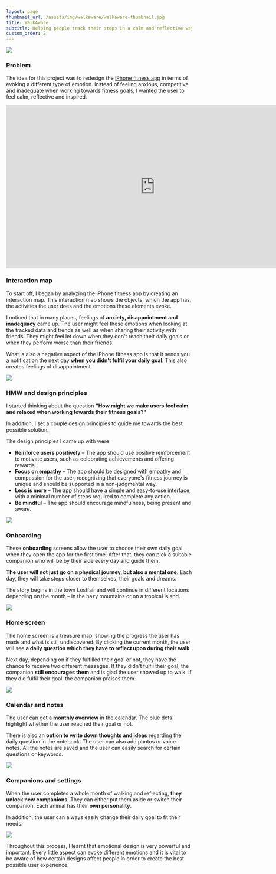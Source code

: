 ```yaml
---
layout: page
thumbnail_url: /assets/img/walkaware/walkaware-thumbnail.jpg
title: WalkAware
subtitle: Helping people track their steps in a calm and reflective way
custom_order: 2
---
```


![](/assets/img/walkaware/walkaware-thumbnail.jpg)

### Problem

The idea for this project was to redesign the [iPhone fitness app](https://apps.apple.com/us/app/fitness/id1208224953) in terms of evoking a different type of emotion. Instead of feeling anxious, competitive and inadequate when working towards fitness goals, I wanted the user to feel calm, reflective and inspired.

<iframe width="806" height="442" src="https://www.youtube.com/embed/nkuBEC3MJes" title="WalkAware" frameborder="0" allow="accelerometer; autoplay; clipboard-write; encrypted-media; gyroscope; picture-in-picture; web-share" allowfullscreen></iframe>

### Interaction map

To start off, I began by analyzing the iPhone fitness app by creating an interaction map. This interaction map shows the objects, which the app has, the activities the user does and the emotions these elements evoke.

I noticed that in many places, feelings of **anxiety, disappointment and inadequacy** came up. The user might feel these emotions when looking at the tracked data and trends as well as when sharing their activity with friends. They might feel let down when they don't reach their daily goals or when they perform worse than their friends.

What is also a negative aspect of the iPhone fitness app is that it sends you a notification the next day **when you didn't fulfil your daily goal**. This also creates feelings of disappointment.

![](/assets/img/walkaware/walkaware-1.png)

### HMW and design principles

I started thinking about the question **"How might we make users feel calm and relaxed when working towards their fitness goals?"**

In addition, I set a couple design principles to guide me towards the best possible solution.

The design principles I came up with were:
‍
- **Reinforce users positively** – The app should use positive reinforcement to motivate users, such as celebrating achievements and offering rewards.
- ‍**Focus on empathy** – The app should be designed with empathy and compassion for the user, recognizing that everyone's fitness journey is unique and should be supported in a non-judgmental way.
- ‍**Less is more** – The app should have a simple and easy-to-use interface, with a minimal number of steps required to complete any action.
- ‍**Be mindful** – The app should encourage mindfulness, being present and aware.

![](/assets/img/walkaware/walkaware-2.gif)

### Onboarding

These **onboarding** screens allow the user to choose their own daily goal when they open the app for the first time. After that, they can pick a suitable companion who will be by their side every day and guide them.

**The user will not just go on a physical journey, but also a mental one.** Each day, they will take steps closer to themselves, their goals and dreams.

The story begins in the town Lostfair and will continue in different locations depending on the month – in the hazy mountains or on a tropical island.

![](/assets/img/walkaware/walkaware-3.jpg)

### Home screen

The home screen is a treasure map, showing the progress the user has made and what is still undiscovered. By clicking the current month, the user will see **a daily question which they have to reflect upon during their walk**.

Next day, depending on if they fulfilled their goal or not, they have the chance to receive two different messages. If they didn't fulfil their goal, the companion **still encourages them** and is glad the user showed up to walk. If they did fulfil their goal, the companion praises them.

![](/assets/img/walkaware/walkaware-4.jpg)

### Calendar and notes

The user can get a **monthly overview** in the calendar. The blue dots highlight whether the user reached their goal or not.

There is also an **option to write down thoughts and ideas** regarding the daily question in the notebook. The user can also add photos or voice notes. All the notes are saved and the user can easily search for certain questions or keywords.

![](/assets/img/walkaware/walkaware-5.jpg)

### Companions and settings

When the user completes a whole month of walking and reflecting, **they unlock new companions**. They can either put them aside or switch their companion. Each animal has their **own personality**.

In addition, the user can always easily change their daily goal to fit their needs.

![](/assets/img/walkaware/walkaware-6.jpg)

Throughout this process, I learnt that emotional design is very powerful and important. Every little aspect can evoke different emotions and it is vital to be aware of how certain designs affect people in order to create the best possible user experience.
